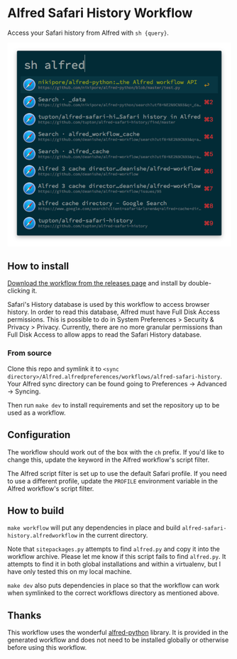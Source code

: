 # Alfred Safari History Workflow

Access your Safari history from Alfred with `sh {query}`.

![alfred safari history workflow](screenshot.png)

## How to install

[Download the workflow from the releases page][releases] and install by double-clicking it.

  [releases]: https://github.com/tupton/alfred-safari-history/releases

Safari's History database is used by this workflow to access browser history. In order to read this database, Alfred must have Full Disk Access permissions. This is possible to do in System Preferences > Security & Privacy > Privacy. Currently, there are no more granular permissions than Full Disk Access to allow apps to read the Safari History database.

### From source

Clone this repo and symlink it to `<sync directory>/Alfred.alfredpreferences/workflows/alfred-safari-history`. Your Alfred sync directory can be found going to Preferences → Advanced → Syncing.

Then run `make dev` to install requirements and set the repository up to be used as a workflow.

## Configuration

The workflow should work out of the box with the `ch` prefix. If you'd like to change this, update the keyword in the Alfred workflow's script filter.

The Alfred script filter is set up to use the default Safari profile. If you need to use a different profile, update the `PROFILE` environment variable in the Alfred workflow's script filter.

## How to build

`make workflow` will put any dependencies in place and build `alfred-safari-history.alfredworkflow` in the current directory.

Note that `sitepackages.py` attempts to find `alfred.py` and copy it into the workflow archive. Please let me know if this script fails to find `alfred.py`. It attempts to find it in both global installations and within a virtualenv, but I have only tested this on my local machine.

`make dev` also puts dependencies in place so that the workflow can work when symlinked to the correct workflows directory as mentioned above.

## Thanks

This workflow uses the wonderful [alfred-python][ap] library. It is provided in the generated workflow and does not need to be installed globally or otherwise before using this workflow.

  [ap]: https://github.com/nikipore/alfred-python
